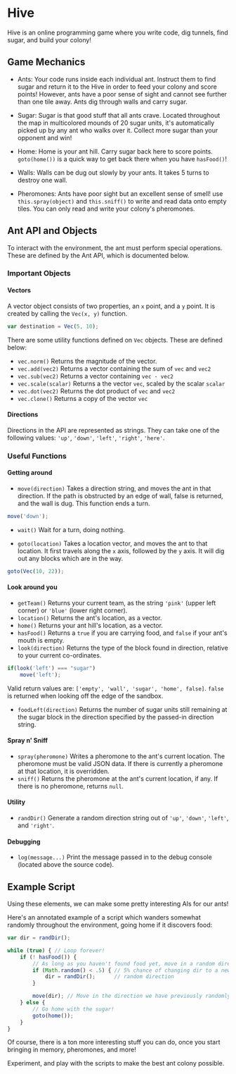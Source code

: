 # Hive
Hive is an online programming game where you write code, dig tunnels, find sugar, and build your colony!

## Game Mechanics
- Ants:
Your code runs inside each individual ant. Instruct them to find sugar and return it to the Hive in order to feed your colony and score points! However, ants have a poor sense of sight and cannot see further than one tile away. Ants dig through walls and carry sugar.

- Sugar:
Sugar is that good stuff that all ants crave. Located throughout the map in multicolored mounds of 20 sugar units, it's automatically picked up by any ant who walks over it. Collect more sugar than your opponent and win!

- Home:
Home is your ant hill. Carry sugar back here to score points. `goto(home())` is a quick way to get back there when you have `hasFood()`!

- Walls:
Walls can be dug out slowly by your ants. It takes 5 turns to destroy one wall.

- Pheromones:
Ants have poor sight but an excellent sense of smell! use `this.spray(object)` and `this.sniff()` to write and read data onto empty tiles. You can only read and write your colony's pheromones.

## Ant API and Objects
To interact with the environment, the ant must perform special operations. These are defined by the Ant API, which is documented below.

### Important Objects
#### Vectors
A vector object consists of two properties, an `x` point, and a `y` point. It is created by calling the `Vec(x, y)` function.
```javascript
var destination = Vec(5, 10);
```
There are some utility functions defined on `Vec` objects. These are defined below:
- `vec.norm()`
Returns the magnitude of the vector.
- `vec.add(vec2)`
Returns a vector containing the sum of `vec` and `vec2`
- `vec.sub(vec2)`
Returns a vector containing `vec - vec2`
- `vec.scale(scalar)`
Returns a the vector `vec`, scaled by the scalar `scalar`
- `vec.dot(vec2)`
Returns the dot product of `vec` and `vec2`
- `vec.clone()`
Returns a copy of the vector `vec`

#### Directions
Directions in the API are represented as strings. They can take one of the following values:
`'up'`, `'down'`, `'left'`, `'right'`, `'here'`.

### Useful Functions
#### Getting around
- `move(direction)`
Takes a direction string, and moves the ant in that direction. If the path is obstructed by an edge of wall, false is returned, and the wall is dug. This function ends a turn.

```javascript
move('down');
```

- `wait()`
Wait for a turn, doing nothing.

- `goto(location)`
Takes a location vector, and moves the ant to that location. It first travels along the `x` axis, followed by the `y` axis. It will dig out any blocks which are in the way.

```javascript
goto(Vec(10, 22));
```

#### Look around you
- `getTeam()`
Returns your current team, as the string `'pink'` (upper left corner) or `'blue'` (lower right corner).
- `location()`
Returns the ant's location, as a vector.
- `home()`
Returns your ant hill's location, as a vector.
- `hasFood()`
Returns a `true` if you are carrying food, and `false` if your ant's mouth is empty.
- `look(direction)`
Returns the type of the block found in direction, relative to your current co-ordinates.
```javascript
if(look('left') === "sugar")
    move('left');
```
Valid return values are: `['empty', 'wall', 'sugar', 'home', false]`. `false` is returned when looking off the edge of the sandbox.
- `foodLeft(direction)`
Returns the number of sugar units still remaining at the sugar block in the direction specified by the passed-in direction string.

#### Spray n' Sniff
- `spray(pheromone)`
Writes a pheromone to the ant's current location. The pheromone must be valid JSON data.
If there is currently a pheromone at that location, it is overridden.
- `sniff()`
Returns the pheromone at the ant's current location, if any. If there is no pheromone, returns `null`.

#### Utility
- `randDir()`
Generate a random direction string out of `'up'`, `'down'`, `'left'`, and `'right'`.

#### Debugging
- `log(message...)`
Print the message passed in to the debug console (located above the source code).

## Example Script
Using these elements, we can make some pretty interesting AIs for our ants!

Here's an annotated example of a script which wanders somewhat randomly throughout the environment, going home if it discovers food:

```javascript
var dir = randDir();

while (true) { // Loop forever!
    if (! hasFood()) {
        // As long as you haven't found food yet, move in a random direction
        if (Math.random() < .5) { // 5% chance of changing dir to a new
            dir = randDir();      // random direction
        }

        move(dir); // Move in the direction we have previously randomly generated
    } else {
        // Go home with the sugar!
        goto(home());
    }
}
```

Of course, there is a ton more interesting stuff you can do, once you start bringing in memory, pheromones, and more!

Experiment, and play with the scripts to make the best ant colony possible.
